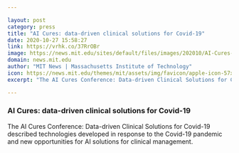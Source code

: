 ```yaml
---

layout: post
category: press
title: "AI Cures: data-driven clinical solutions for Covid-19"
date: 2020-10-27 15:58:27
link: https://vrhk.co/37RrOBr
image: https://news.mit.edu/sites/default/files/images/202010/AI-Cures-Conference-panel.jpg
domain: news.mit.edu
author: "MIT News | Massachusetts Institute of Technology"
icon: https://news.mit.edu/themes/mit/assets/img/favicon/apple-icon-57x57.png
excerpt: "The AI Cures Conference: Data-driven Clinical Solutions for Covid-19 described technologies developed in response to the Covid-19 pandemic and new opportunities for AI solutions for clinical management."

---
```


### AI Cures: data-driven clinical solutions for Covid-19

The AI Cures Conference: Data-driven Clinical Solutions for Covid-19 described technologies developed in response to the Covid-19 pandemic and new opportunities for AI solutions for clinical management.